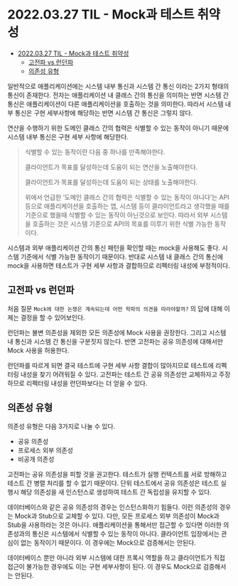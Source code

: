 # 2022.03.27 TIL - Mock과 테스트 취약성

- [2022.03.27 TIL - Mock과 테스트 취약성](#20220327-til---mock과-테스트-취약성)
  - [고전파 vs 런던파](#고전파-vs-런던파)
  - [의존성 유형](#의존성-유형)

일반적으로 애플리케이션에는 시스템 내부 통신과 시스템 간 통신 이라는 2가지 형태의 통신이 존재한다. 전자는 애플리케이션 내 클래스 간의 통신을 의미하는 반면 시스템 간 통신은 애플리케이션이 다른 애플리케이션을 호출하는 것을 의미한다. 따라서 시스템 내부 통신은 구현 세부사항에 해당하는 반면 시스템 간 통신은 그렇지 않다.

연산을 수행하기 위한 도메인 클래스 간의 협력은 식별할 수 있는 동작이 아니기 때문에 시스템 내부 통신은 구현 세부 사항에 해당한다.

> 식별할 수 있는 동작이란 다음 중 하나를 만족해야한다.
> 
>
> 클라이언트가 목표를 달성하는데 도움이 되는 연산을 노출해야한다.
>
> 클라이언트가 목표를 달성하는데 도움이 되는 상태를 노출해야한다.
> 
> 위에서 언급한 ‘도메인 클래스 간의 협력은 식별할 수 있는 동작이 아니다’는 API 등으로 애플리케이션을 호출하는 앱, 시스템 등이 클라이언트라고 생각했을 때를 기준으로 했을때 식별할 수 있는 동작이 아닌것으로 보인다. 따라서 외부 시스템을 호출하는 것은 시스템 기준으로 API의 목표를 이루기 위한 식별 가능한 동작이다.

시스템과 외부 애플리케이션 간의 통신 패턴을 확인할 때는 mock을 사용해도 좋다. 시스템 기준에서 식별 가능한 동작이기 때문이다. 반대로 시스템 내 클래스 간의 통신에 mock을 사용하면 테스트가 구현 세부 사항과 결합하므로 리펙터링 내성에 부정적이다.

## 고전파 vs 런던파

처음 질문 `Mock에 대한 논쟁은 계속되는데 어떤 학파의 의견을 따라야할까?` 의 답에 대해 이제는 결정을 할 수 있어보인다.

런던파는 불변 의존성을 제외한 모든 의존성에 Mock 사용을 권장한다. 그리고 시스템 내 통신과 시스템 간 통신을 구분짓지 않는다. 반면 고전파는 공유 의존성에 대해서만 Mock 사용을 허용한다.

런던파를 따르게 되면 결국 테스트에 구현 세부 사항 결합이 많아지므로 테스트에 리펙터링 내성을 찾기 어려워질 수 있다. 고전파는 테스트 간 공유 의존성만 교체하자고 주장하므로 리펙터링 내성을 런던파보다는 더 얻을 수 있다.

## 의존성 유형

의존성 유형은 다음 3가지로 나눌 수 있다.

- 공유 의존성
- 프로세스 외부 의존성
- 비공개 의존성

고전파는 공유 의존성을 피할 것을 권고한다. 테스트가 실행 컨텍스트를 서로 방해하고 테스트 간 병렬 처리를 할 수 없기 때문이다. 단위 테스트에서 공유 의존성은 테스트 실행시 해당 의존성을 새 인스턴스로 생성하여 테스트 간 독립성을 유지할 수 있다. 

데이터베이스와 같은 공유 의존성의 경우는 인스턴스화하기 힘들다. 이런 의존성의 경우는 Mock과 Stub으로 교체할 수 있다. 다만, 모든 프로세스 외부 의존성이 Mock과 Stub을 사용하라는 것은 아니다. 애플리케이션을 통해서만 접근할 수 있다면 이러한 의존성과의 통신은 시스템에서 식별할 수 있는 동작이 아니다. 클라이언트 입장에서는 관심이 없는 동작이기 때문이다. 이 경우에는 Mock으로 검증해서는 안된다.

데이터베이스 뿐만 아니라 외부 시스템에 대한 프록시 역할을 하고 클라이언트가 직접 접근이 불가능한 경우에도 이는 구현 세부사항이 된다. 이 경우도 Mock으로 검증해서는 안된다.
